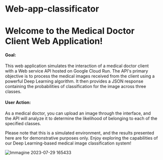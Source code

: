 # Web-app-classificator

# Welcome to the Medical Doctor Client Web Application!

#### Goal: 
This web application simulates the interaction of a medical doctor client with a Web service API hosted on Google Cloud Run. The API's primary objective is to process the medical images received from the client using a powerful Deep Learning algorithm. It then provides a JSON response containing the probabilities of classification for the image across three classes.

#### User Action: 
As a medical doctor, you can upload an image through the interface, and the API will analyze it to determine the likelihood of belonging to each of the specified classes.

Please note that this is a simulated environment, and the results presented here are for demonstrative purposes only. Enjoy exploring the capabilities of our Deep Learning-based medical image classification system!

![Immagine 2023-07-29 165433](https://github.com/M-ballabio1/web-app-classificator/assets/78934727/f7ac645d-64f2-4190-a64c-a76e5e5dac9a)
